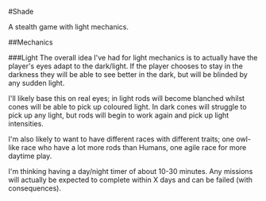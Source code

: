 #Shade

A stealth game with light mechanics.

##Mechanics

###Light
The overall idea I've had for light mechanics is to actually have the player's eyes adapt to the dark/light. If the player chooses to stay in the darkness they will be able to see better in the dark, but will be blinded by any sudden light.

I'll likely base this on real eyes; in light rods will become blanched whilst cones will be able to pick up coloured light. In dark cones will struggle to pick up any light, but rods will begin to work again and pick up light intensities.

I'm also likely to want to have different races with different traits; one owl-like race who have a lot more rods than Humans, one agile race for more daytime play.

I'm thinking having a day/night timer of about 10-30 minutes. Any missions will actually be expected to complete within X days and can be failed (with consequences).